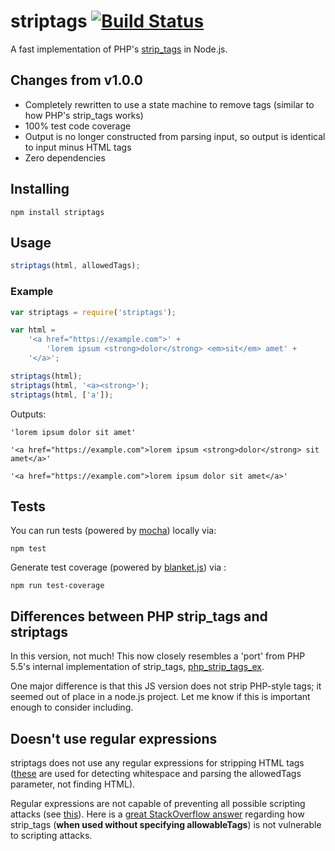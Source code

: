 # striptags [![Build Status](https://travis-ci.org/ericnorris/striptags.svg)](https://travis-ci.org/ericnorris/striptags)
A fast implementation of PHP's [strip_tags](http://www.php.net/manual/en/function.strip-tags.php) in Node.js.

## Changes from v1.0.0
- Completely rewritten to use a state machine to remove tags (similar to how PHP's strip_tags works)
- 100% test code coverage
- Output is no longer constructed from parsing input, so output is identical to input minus HTML tags
- Zero dependencies

## Installing
```
npm install striptags
```

## Usage
```javascript
striptags(html, allowedTags);
```

### Example
```javascript
var striptags = require('striptags');

var html =
    '<a href="https://example.com">' +
        'lorem ipsum <strong>dolor</strong> <em>sit</em> amet' +
    '</a>';

striptags(html);
striptags(html, '<a><strong>');
striptags(html, ['a']);
```

Outputs:
```
'lorem ipsum dolor sit amet'
```

```
'<a href="https://example.com">lorem ipsum <strong>dolor</strong> sit amet</a>'
```

```
'<a href="https://example.com">lorem ipsum dolor sit amet</a>'
```


## Tests
You can run tests (powered by [mocha](http://mochajs.org/)) locally via:
```
npm test
```

Generate test coverage (powered by [blanket.js](http://blanketjs.org/)) via :
```
npm run test-coverage
```

## Differences between PHP strip_tags and striptags
In this version, not much! This now closely resembles a 'port' from PHP 5.5's internal implementation of strip_tags, [php_strip_tags_ex](http://lxr.php.net/xref/PHP_5_5/ext/standard/string.c#php_strip_tags_ex).

One major difference is that this JS version does not strip PHP-style tags; it seemed out of place in a node.js project. Let me know if this is important enough to consider including.

## Doesn't use regular expressions
striptags does not use any regular expressions for stripping HTML tags ([these](src/striptags.js#L7-L8) are used for detecting whitespace and parsing the allowedTags parameter, not finding HTML).

Regular expressions are not capable of preventing all possible scripting attacks (see [this](http://stackoverflow.com/a/535022)). Here is a [great StackOverflow answer](http://stackoverflow.com/a/5793453) regarding how strip_tags (**when used without specifying allowableTags**) is not vulnerable to scripting attacks.
